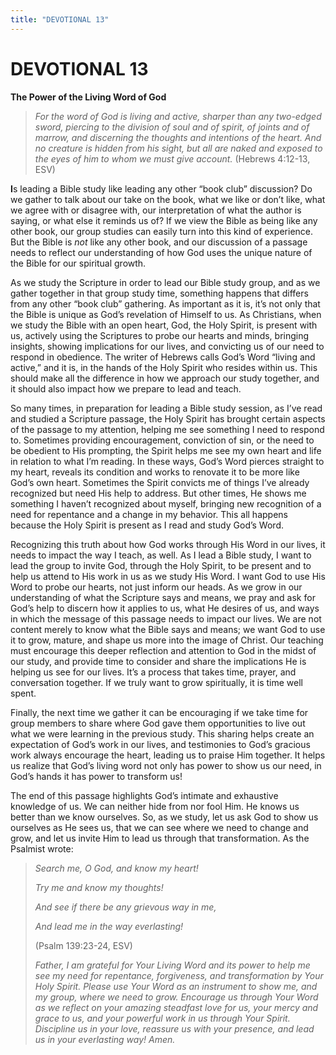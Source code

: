```yaml
---
title: "DEVOTIONAL 13"
---
```

# DEVOTIONAL 13

**The Power of the Living Word of God**

> *For the word of God is living and active, sharper than any two-edged
> sword, piercing to the division of soul and of spirit, of joints and
> of marrow, and discerning the thoughts and intentions of the heart.
> And no creature is hidden from his sight, but all are naked and
> exposed to the eyes of him to whom we must give account.* (Hebrews
> 4:12-13, ESV)

**I**s leading a Bible study like leading any other “book club”
discussion? Do we gather to talk about our take on the book, what we
like or don’t like, what we agree with or disagree with, our
interpretation of what the author is saying, or what else it reminds us
of? If we view the Bible as being like any other book, our group studies
can easily turn into this kind of experience. But the Bible is *not*
like any other book, and our discussion of a passage needs to reflect
our understanding of how God uses the unique nature of the Bible for our
spiritual growth.

As we study the Scripture in order to lead our Bible study group, and as
we gather together in that group study time, something happens that
differs from any other “book club” gathering. As important as it is,
it’s not only that the Bible is unique as God’s revelation of Himself to
us. As Christians, when we study the Bible with an open heart, God, the
Holy Spirit, is present with us, actively using the Scriptures to probe
our hearts and minds, bringing insights, showing implications for our
lives, and convicting us of our need to respond in obedience. The writer
of Hebrews calls God’s Word “living and active,” and it is, in the hands
of the Holy Spirit who resides within us. This should make all the
difference in how we approach our study together, and it should also
impact how we prepare to lead and teach.

So many times, in preparation for leading a Bible study session, as I’ve
read and studied a Scripture passage, the Holy Spirit has brought
certain aspects of the passage to my attention, helping me see something
I need to respond to. Sometimes providing encouragement, conviction of
sin, or the need to be obedient to His prompting, the Spirit helps me
see my own heart and life in relation to what I’m reading. In these
ways, God’s Word pierces straight to my heart, reveals its condition and
works to renovate it to be more like God’s own heart. Sometimes the
Spirit convicts me of things I’ve already recognized but need His help
to address. But other times, He shows me something I haven’t recognized
about myself, bringing new recognition of a need for repentance and a
change in my behavior. This all happens because the Holy Spirit is
present as I read and study God’s Word.

Recognizing this truth about how God works through His Word in our
lives, it needs to impact the way I teach, as well. As I lead a Bible
study, I want to lead the group to invite God, through the Holy Spirit,
to be present and to help us attend to His work in us as we study His
Word. I want God to use His Word to probe our hearts, not just inform
our heads. As we grow in our understanding of what the Scripture says
and means, we pray and ask for God’s help to discern how it applies to
us, what He desires of us, and ways in which the message of this passage
needs to impact our lives. We are not content merely to know what the
Bible says and means; we want God to use it to grow, mature, and shape
us more into the image of Christ. Our teaching must encourage this
deeper reflection and attention to God in the midst of our study, and
provide time to consider and share the implications He is helping us see
for our lives. It’s a process that takes time, prayer, and conversation
together. If we truly want to grow spiritually, it is time well spent.

Finally, the next time we gather it can be encouraging if we take time
for group members to share where God gave them opportunities to live out
what we were learning in the previous study. This sharing helps create
an expectation of God’s work in our lives, and testimonies to God’s
gracious work always encourage the heart, leading us to praise Him
together. It helps us realize that God’s living word not only has power
to show us our need, in God’s hands it has power to transform us!

The end of this passage highlights God’s intimate and exhaustive
knowledge of us. We can neither hide from nor fool Him. He knows us
better than we know ourselves. So, as we study, let us ask God to show
us ourselves as He sees us, that we can see where we need to change and
grow, and let us invite Him to lead us through that transformation. As
the Psalmist wrote:

> *Search me, O God, and know my heart!*
>
> *Try me and know my thoughts!*
>
> *And see if there be any grievous way in me,*
>
> *And lead me in the way everlasting!*
>
> (Psalm 139:23-24, ESV)
>
> *Father, I am grateful for Your Living Word and its power to help me
> see my need for repentance, forgiveness, and transformation by Your
> Holy Spirit. Please use Your Word as an instrument to show me, and my
> group, where we need to grow. Encourage us through Your Word as we
> reflect on your amazing steadfast love for us, your mercy and grace to
> us, and your powerful work in us through Your Spirit. Discipline us in
> your love, reassure us with your presence, and lead us in your
> everlasting way! Amen.*
